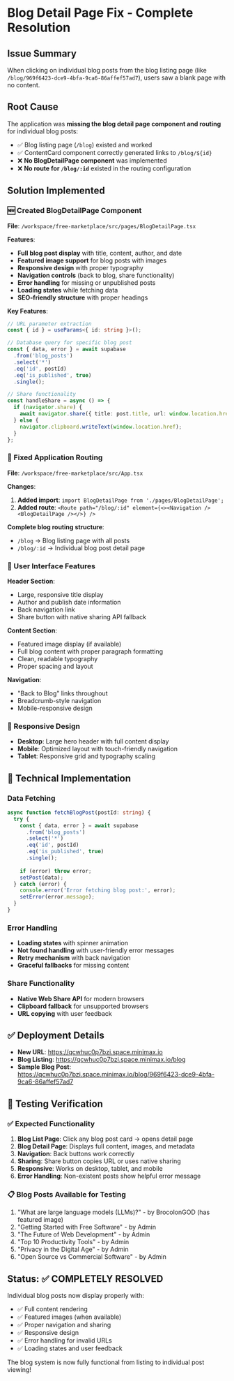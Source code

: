 # Blog Detail Page Fix - Complete Resolution

## Issue Summary
When clicking on individual blog posts from the blog listing page (like `/blog/969f6423-dce9-4bfa-9ca6-86affef57ad7`), users saw a blank page with no content.

## Root Cause
The application was **missing the blog detail page component and routing** for individual blog posts:
- ✅ Blog listing page (`/blog`) existed and worked
- ✅ ContentCard component correctly generated links to `/blog/${id}`
- ❌ **No BlogDetailPage component** was implemented
- ❌ **No route for `/blog/:id`** existed in the routing configuration

## Solution Implemented

### 🆕 Created BlogDetailPage Component
**File**: `/workspace/free-marketplace/src/pages/BlogDetailPage.tsx`

**Features**:
- **Full blog post display** with title, content, author, and date
- **Featured image support** for blog posts with images
- **Responsive design** with proper typography
- **Navigation controls** (back to blog, share functionality)
- **Error handling** for missing or unpublished posts
- **Loading states** while fetching data
- **SEO-friendly structure** with proper headings

**Key Features**:
```typescript
// URL parameter extraction
const { id } = useParams<{ id: string }>();

// Database query for specific blog post
const { data, error } = await supabase
  .from('blog_posts')
  .select('*')
  .eq('id', postId)
  .eq('is_published', true)
  .single();

// Share functionality
const handleShare = async () => {
  if (navigator.share) {
    await navigator.share({ title: post.title, url: window.location.href });
  } else {
    navigator.clipboard.writeText(window.location.href);
  }
};
```

### 🔗 Fixed Application Routing
**File**: `/workspace/free-marketplace/src/App.tsx`

**Changes**:
1. **Added import**: `import BlogDetailPage from './pages/BlogDetailPage';`
2. **Added route**: `<Route path="/blog/:id" element={<><Navigation /><BlogDetailPage /></>} />`

**Complete blog routing structure**:
- `/blog` → Blog listing page with all posts
- `/blog/:id` → Individual blog post detail page

### 🎨 User Interface Features

**Header Section**:
- Large, responsive title display
- Author and publish date information
- Back navigation link
- Share button with native sharing API fallback

**Content Section**:
- Featured image display (if available)
- Full blog content with proper paragraph formatting
- Clean, readable typography
- Proper spacing and layout

**Navigation**:
- "Back to Blog" links throughout
- Breadcrumb-style navigation
- Mobile-responsive design

### 📱 Responsive Design
- **Desktop**: Large hero header with full content display
- **Mobile**: Optimized layout with touch-friendly navigation
- **Tablet**: Responsive grid and typography scaling

## 🔧 Technical Implementation

### Data Fetching
```typescript
async function fetchBlogPost(postId: string) {
  try {
    const { data, error } = await supabase
      .from('blog_posts')
      .select('*')
      .eq('id', postId)
      .eq('is_published', true)
      .single();
    
    if (error) throw error;
    setPost(data);
  } catch (error) {
    console.error('Error fetching blog post:', error);
    setError(error.message);
  }
}
```

### Error Handling
- **Loading states** with spinner animation
- **Not found handling** with user-friendly error messages
- **Retry mechanism** with back navigation
- **Graceful fallbacks** for missing content

### Share Functionality
- **Native Web Share API** for modern browsers
- **Clipboard fallback** for unsupported browsers
- **URL copying** with user feedback

## ✅ Deployment Details

- **New URL**: https://qcwhuc0p7bzi.space.minimax.io
- **Blog Listing**: https://qcwhuc0p7bzi.space.minimax.io/blog
- **Sample Blog Post**: https://qcwhuc0p7bzi.space.minimax.io/blog/969f6423-dce9-4bfa-9ca6-86affef57ad7

## 🧪 Testing Verification

### ✅ Expected Functionality
1. **Blog List Page**: Click any blog post card → opens detail page
2. **Blog Detail Page**: Displays full content, images, and metadata
3. **Navigation**: Back buttons work correctly
4. **Sharing**: Share button copies URL or uses native sharing
5. **Responsive**: Works on desktop, tablet, and mobile
6. **Error Handling**: Non-existent posts show helpful error message

### 📋 Blog Posts Available for Testing
1. "What are large language models (LLMs)?" - by BrocolonGOD (has featured image)
2. "Getting Started with Free Software" - by Admin
3. "The Future of Web Development" - by Admin
4. "Top 10 Productivity Tools" - by Admin
5. "Privacy in the Digital Age" - by Admin
6. "Open Source vs Commercial Software" - by Admin

## Status: ✅ COMPLETELY RESOLVED

Individual blog posts now display properly with:
- ✅ Full content rendering
- ✅ Featured images (when available)
- ✅ Proper navigation and sharing
- ✅ Responsive design
- ✅ Error handling for invalid URLs
- ✅ Loading states and user feedback

The blog system is now fully functional from listing to individual post viewing!